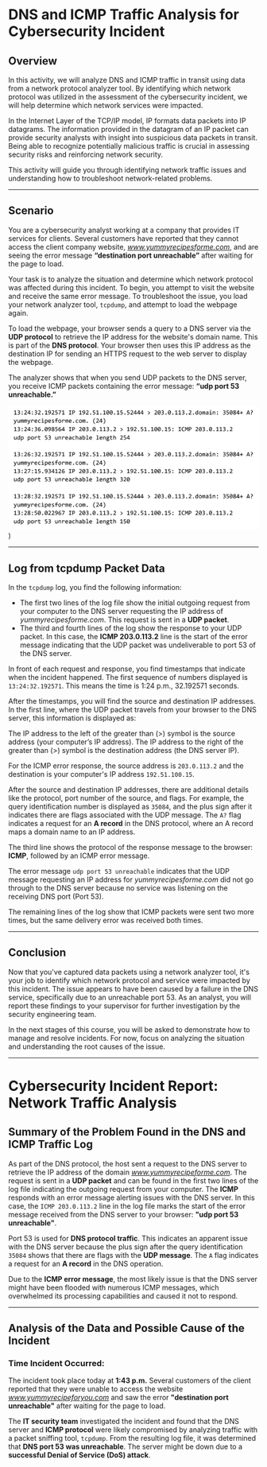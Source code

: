 # DNS and ICMP Traffic Analysis for Cybersecurity Incident

## Overview

In this activity, we will analyze DNS and ICMP traffic in transit using data from a network protocol analyzer tool. By identifying which network protocol was utilized in the assessment of the cybersecurity incident, we will help determine which network services were impacted.

In the Internet Layer of the TCP/IP model, IP formats data packets into IP datagrams. The information provided in the datagram of an IP packet can provide security analysts with insight into suspicious data packets in transit. Being able to recognize potentially malicious traffic is crucial in assessing security risks and reinforcing network security.

This activity will guide you through identifying network traffic issues and understanding how to troubleshoot network-related problems.

---

## Scenario

You are a cybersecurity analyst working at a company that provides IT services for clients. Several customers have reported that they cannot access the client company website, *www.yummyrecipesforme.com*, and are seeing the error message **“destination port unreachable”** after waiting for the page to load.

Your task is to analyze the situation and determine which network protocol was affected during this incident. To begin, you attempt to visit the website and receive the same error message. To troubleshoot the issue, you load your network analyzer tool, `tcpdump`, and attempt to load the webpage again. 

To load the webpage, your browser sends a query to a DNS server via the **UDP protocol** to retrieve the IP address for the website's domain name. This is part of the **DNS protocol**. Your browser then uses this IP address as the destination IP for sending an HTTPS request to the web server to display the webpage. 

The analyzer shows that when you send UDP packets to the DNS server, you receive ICMP packets containing the error message: **“udp port 53 unreachable.”**

![alt text](image.png))

---

## Log from tcpdump Packet Data

In the `tcpdump` log, you find the following information:

- The first two lines of the log file show the initial outgoing request from your computer to the DNS server requesting the IP address of *yummyrecipesforme.com*. This request is sent in a **UDP packet**.
- The third and fourth lines of the log show the response to your UDP packet. In this case, the **ICMP 203.0.113.2** line is the start of the error message indicating that the UDP packet was undeliverable to port 53 of the DNS server.

In front of each request and response, you find timestamps that indicate when the incident happened. The first sequence of numbers displayed is `13:24:32.192571`. This means the time is 1:24 p.m., 32.192571 seconds.

After the timestamps, you will find the source and destination IP addresses. In the first line, where the UDP packet travels from your browser to the DNS server, this information is displayed as:


The IP address to the left of the greater than (>) symbol is the source address (your computer’s IP address). The IP address to the right of the greater than (>) symbol is the destination address (the DNS server IP).

For the ICMP error response, the source address is `203.0.113.2` and the destination is your computer's IP address `192.51.100.15`.

After the source and destination IP addresses, there are additional details like the protocol, port number of the source, and flags. For example, the query identification number is displayed as `35084`, and the plus sign after it indicates there are flags associated with the UDP message. The `A?` flag indicates a request for an **A record** in the DNS protocol, where an A record maps a domain name to an IP address.

The third line shows the protocol of the response message to the browser: **ICMP**, followed by an ICMP error message.

The error message `udp port 53 unreachable` indicates that the UDP message requesting an IP address for *yummyrecipesforme.com* did not go through to the DNS server because no service was listening on the receiving DNS port (Port 53).

The remaining lines of the log show that ICMP packets were sent two more times, but the same delivery error was received both times.

---

## Conclusion

Now that you've captured data packets using a network analyzer tool, it's your job to identify which network protocol and service were impacted by this incident. The issue appears to have been caused by a failure in the DNS service, specifically due to an unreachable port 53. As an analyst, you will report these findings to your supervisor for further investigation by the security engineering team.

In the next stages of this course, you will be asked to demonstrate how to manage and resolve incidents. For now, focus on analyzing the situation and understanding the root causes of the issue.

---

# Cybersecurity Incident Report: Network Traffic Analysis

## Summary of the Problem Found in the DNS and ICMP Traffic Log

As part of the DNS protocol, the host sent a request to the DNS server to retrieve the IP address of the domain *www.yummyrecipeforme.com*. The request is sent in a **UDP packet** and can be found in the first two lines of the log file indicating the outgoing request from your computer. The **ICMP** responds with an error message alerting issues with the DNS server. In this case, the `ICMP 203.0.113.2` line in the log file marks the start of the error message received from the DNS server to your browser: **"udp port 53 unreachable"**.

Port 53 is used for **DNS protocol traffic**. This indicates an apparent issue with the DNS server because the plus sign after the query identification `35084` shows that there are flags with the **UDP message**. The `A` flag indicates a request for an **A record** in the DNS operation.

Due to the **ICMP error message**, the most likely issue is that the DNS server might have been flooded with numerous ICMP messages, which overwhelmed its processing capabilities and caused it not to respond.

---

## Analysis of the Data and Possible Cause of the Incident

### Time Incident Occurred:
The incident took place today at **1:43 p.m.** Several customers of the client reported that they were unable to access the website *www.yummyrecipeforyou.com* and saw the error **"destination port unreachable"** after waiting for the page to load.

The **IT security team** investigated the incident and found that the DNS server and **ICMP protocol** were likely compromised by analyzing traffic with a packet sniffing tool, `tcpdump`. From the resulting log file, it was determined that **DNS port 53 was unreachable**. The server might be down due to a **successful Denial of Service (DoS) attack**.


